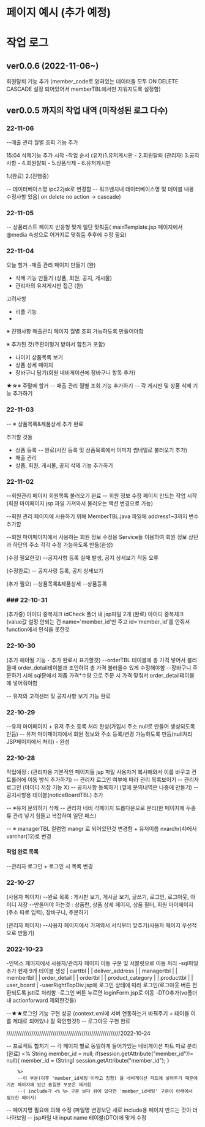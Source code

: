 # 페이지 예시 (추가 예정)

# 작업 로그



## ver0.0.6 (2022-11-06~)
 
 회원탈퇴 기능 추가 (member_code로 얽혀있는 데이터들 모두 ON DELETE CASCADE 설정 되어있어서 memberTBL에서만 지워지도록 설정함)
 
 
 
 ## ver0.0.5 까지의 작업 내역 (미작성된 로그 다수) 
 ### 22-11-06
 
 --매출 관리 월별 조회 기능 추가
 
 15:04 삭제기능 추가 시작 
 -작업 순서 
  (유저)1.유저게시판 - 2.회원탈퇴
  (관리자) 3.공지사항 - 4.회원탈퇴 - 5.상품삭제 - 6.유저게시판 
  
 1.(완료)
 2.(진행중)
 
 -- 데이터베이스명 ipc22jsk로 변경함 
 -- 워크벤치내 데이터베이스명 및 테이블 내용 수정사항 있음( on delete no action -> cascade)
 

 

###  22-11-05
 
 -- 상품리스트 페이지 반응형 맞게 일단 맞춰둠( mainTemplate.jsp 페이지에서 @media 속성으로 어거지로 맞춰둠 추후에 수정 필요)



###  22-11-04
 
 오늘 할거
 -매출 관리 페이지 만들기 (완)
 - 삭제 기능 만들기
 	(상품, 회원, 공지, 게시물)
 - 관리자의 유저게시판 접근 (완)
 
 고려사항
 - 리플 기능
 - 
 
 ※ 진행사항
 매출관리 페이지 월별 조회 가능하도록 만들어야함
 
 ※ 추가된 것(주환이형거 받아서 합친거 포함)
 - 나이키 상품목록 보기
 - 상품 상세 페이지
 - 장바구니 담기(회원 네비게이션에 장바구니 항목 추가)
  
 ★☆※ 주말에 할거 
 -- 매출 관리 월별 조회 기능 추가하기
 -- 각 게시판 및 상품 삭제 기능 추가하기
 
 
###  22-11-03
 
 -- ※ 상품목록&제품상세 추가 완료
 
 추가할 것들 
 - 상품 등록 -- 완료(사진 등록 및 상품목록에서 이미지 썸네일로 불러오기 추가)
 - 매출 관리 
 - 상품, 회원, 게시물, 공지 삭제 기능 추가하기
 
 
 
###  22-11-02
 
 --회원관리 페이지 회원목록 불러오기 완료
 -- 회원 정보 수정 페이지 만드는 작업 시작(회원 마이페이지 jsp 파일 가져와서 불러오는 액션 변경으로 가능)
 
 --회원 관리 페이지에 사용하기 위해 MemberTBL.java 파일에 address1~3까지 변수 추가함
 
 --회원 마이페이지에서 사용하는 회원 정보 수정용 Service들 이용하여 회원 정보 상단과 하단의 주소 각각 수정 가능하도록 만듦(완성)
 
 (수정 필요한것) 
 --공지사항 등록 실패 발생, 공지 상세보기 작동 오류
 
 (수정완료)
 -- 공지사랑 등록, 공지 상세보기
 
 (추가 필요)
 --상품목록&제품상세
 --상품등록
 
### ### 22-10-31
 
 (추가중) 아이디 중복체크 idCheck 폴더 내 jsp파일 2개
 (완료) 아이디 중복체크(value값 설정 안되는 건 name='member_id'만 주고 id='member_id'를 안줘서 function에서 인식을 못한것 
 

### 22-10-30
(추가 해야될 기능 - 추가 완료시 표기할것)
--orderTBL 테이블에 총 가격 넣어서 불러올때 order_detail테이블과 조인하여 총 가격 불러올수 있게 수정해야함
--장바구니 주문하기 시에 sql문에서 제품 가격*수량 으로 주문 시 가격 맞춰서 order_detail테이블에 넣어줘야함
 
 -- 유저의 고객센터 및 공지사항 보기 기능 완료
 


### 22-10-29
--유저 마이페이지 + 유저 주소 등록 처리 완성(가입시 주소 null로 만들어 생성되도록 만듬)
-- 유저 마이페이지에서 회원 정보와 주소 등록/변경 가능하도록 만듬(null처리 JSP페이지에서 처리) - 완성


 


### 22-10-28
작업예정 : (관리자용 기본적인 페이지들 jsp 파일 사용자거 복사해와서 이름 바꾸고 컨트롤러에 이동 방식 추가하기)
-- 관리자 로그인 여부에 따라 관리 목록보이기
-- 관리자 로그인 (아이디 저장 기능 X)
-- 공지사항 등록하기 (옆에 문의내역은 나중에 만들기)
-- 공지사항용 테이블(noticeBoardTBL) 추가
 
-- ※유저 문의하기 삭제
-- 관리자 네비 각페이지 드롭다운으로 분리(한 페이지에 두종류 관리 넣기 힘들고 복잡하여 일단 패스)
 
-- ※ managerTBL 컬럼명 mangr 로 되어있던것 변경함 + 유저이름 nvarchr(4)에서 varchar(12)로 변경

#### 작업 완료 목록
--관리자 로그인 + 로그인 시 목록 변경

### 22-10-27
(사용자 페이지)
--완료 목록 : 게시판 보기, 게시글 보기, 글쓰기, 로그인, 로그아웃, 아이디 저장 
--만들어야 하는것 : 상품란, 상품 상세 페이지, 상품 필터, 회원 마이페이지(주소 따로 입력), 장바구니, 주문하기

(관리자 페이지)
--사용자 페이지에서 가져와서 서식부터 맞추기(사용자 페이지 우선적으로 만들기)


### 2022-10-23
-인덱스 페이지에서 사용자/관리자 페이지 이동 구분 및 서블릿으로 이동 처리
-sql파일 추가 현재 9개 테이블 생성
| carttbl                      |
| deliver_address              |
| managertbl                   |
| membertbl                    |
| order_detail                 |
| ordertbl                     |
| product_category             |
| producttbl                   |
| user_board				   |
-userRightTopDiv.jsp에 로그인 상태에 따라 로그인/로그아웃 버튼 전환되도록 jstl로 처리함
-로그인 버튼 누르면 loginForm.jsp로 이동
-DTO추가(vo폴더내 actionforward 제외한것들)


--★★로그인 기능 구현 성공 (context.xml에 서버 연동하는거 바꿔주기 + 테이블 이름 제대로 되어있나 잘 확인할것!)
-- 로그아웃 구현 완료

///////////////////////////////////////////////////////////2022-10-24

-- 프로젝트 합치기
-- 각 페이지 별로 동일하게 들어가있는 네비게이션 파트 따로 분리(완료)
		<%
			String member_id = null;
			if(session.getAttribute("member_id")!= null){
				member_id = (String) session.getAttribute("member_id");
			}
		
		%>
		--이 부분(이후 'member_id세팅'이라고 칭함) 을 네비게이션 파트에 넣어두기 때문에 기존 페이지에 있던 동일한 부분은 제거함 
		--( include가 <% %> 구문 보다 위에 있다면 'member_id세팅' 구문이 아래에서 필요한 페이지)

-- 페이지명 필요에 의해 수정 (파일명 변경보단 새로 include용 페이지 만드는 것이 더 나아보임
-- jsp파일 내 input name 테이블(DTO)에 맞게 수정








 
 
 
 
